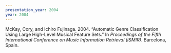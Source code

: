 ```yaml
---
presentation_year: 2004
year: 2004
---
```


McKay, Cory, and Ichiro Fujinaga. 2004. “Automatic Genre Classification Using Large High-Level Musical Feature Sets.” In <i>Proceedings of the Fifth International Conference on Music Information Retrieval (ISMIR)</i>. Barcelona, Spain.